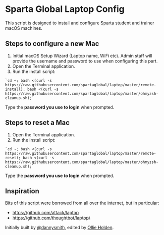 # Sparta Global Laptop Config

This script is designed to install and configure Sparta student and trainer macOS machines.

## Steps to configure a new Mac

1. Initial macOS Setup Wizard (Laptop name, WiFi etc). Admin staff will provide the username and password to use when configuring this part.
2. Open the Terminal application.
3. Run the install script:

```shell
`cd ~; bash <(curl -s https://raw.githubusercontent.com/spartaglobal/laptop/master/remote-install); bash <(curl -s https://raw.githubusercontent.com/spartaglobal/laptop/master/ohmyzsh-cleanup.sh);`
```
Type the **password you use to login** when prompted.

## Steps to reset a Mac

1. Open the Terminal application.
2. Run the install script:

```shell
`cd ~; bash <(curl -s https://raw.githubusercontent.com/spartaglobal/laptop/master/remote-reset); bash <(curl -s https://raw.githubusercontent.com/spartaglobal/laptop/master/ohmyzsh-cleanup.sh);`
```
Type the **password you use to login** when prompted.


## Inspiration

Bits of this script were borrowed from all over the internet, but in particular:

- <https://github.com/attack/laptop>
- <https://github.com/thoughtbot/laptop/>

Initially built by [@dannysmith](http://github.com/dannysmith), edited by [Ollie Holden](http://github.com/odholden).

